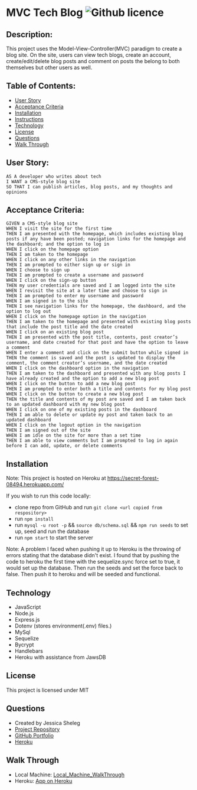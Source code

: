 # MVC Tech Blog ![Github licence](http://img.shields.io/badge/license-MIT-blue.svg)

## Description: 
This project uses the Model-View-Controller(MVC) paradigm to create a blog site. On the site, users can view tech blogs, create an account, create/edit/delete blog posts and comment on posts the belong to both themselves but other users as well. 

## Table of Contents:

* [User Story](#user-story)
* [Acceptance Criteria](#acceptance-criteria)
* [Installation](#installation)
* [Instructions](#instructions)
* [Technology](#technology)
* [License](#license)
* [Questions](#questions)
* [Walk Through](#walk-through)

## User Story:
    AS A developer who writes about tech
    I WANT a CMS-style blog site
    SO THAT I can publish articles, blog posts, and my thoughts and opinions

## Acceptance Criteria: 
    GIVEN a CMS-style blog site
    WHEN I visit the site for the first time
    THEN I am presented with the homepage, which includes existing blog posts if any have been posted; navigation links for the homepage and the dashboard; and the option to log in
    WHEN I click on the homepage option
    THEN I am taken to the homepage
    WHEN I click on any other links in the navigation
    THEN I am prompted to either sign up or sign in
    WHEN I choose to sign up
    THEN I am prompted to create a username and password
    WHEN I click on the sign-up button
    THEN my user credentials are saved and I am logged into the site
    WHEN I revisit the site at a later time and choose to sign in
    THEN I am prompted to enter my username and password
    WHEN I am signed in to the site
    THEN I see navigation links for the homepage, the dashboard, and the option to log out
    WHEN I click on the homepage option in the navigation
    THEN I am taken to the homepage and presented with existing blog posts that include the post title and the date created
    WHEN I click on an existing blog post
    THEN I am presented with the post title, contents, post creator’s username, and date created for that post and have the option to leave a comment
    WHEN I enter a comment and click on the submit button while signed in
    THEN the comment is saved and the post is updated to display the comment, the comment creator’s username, and the date created
    WHEN I click on the dashboard option in the navigation
    THEN I am taken to the dashboard and presented with any blog posts I have already created and the option to add a new blog post
    WHEN I click on the button to add a new blog post
    THEN I am prompted to enter both a title and contents for my blog post
    WHEN I click on the button to create a new blog post
    THEN the title and contents of my post are saved and I am taken back to an updated dashboard with my new blog post
    WHEN I click on one of my existing posts in the dashboard
    THEN I am able to delete or update my post and taken back to an updated dashboard
    WHEN I click on the logout option in the navigation
    THEN I am signed out of the site
    WHEN I am idle on the site for more than a set time
    THEN I am able to view comments but I am prompted to log in again before I can add, update, or delete comments

## Installation
Note: This project is hosted on Heroku at https://secret-forest-08494.herokuapp.com/

If you wish to run this code locally:
* clone repo from GitHub and run `git clone <url copied from respository>`
* run `npm install`
* run `mysql -u root -p` && `source db/schema.sql` && `npm run seeds` to set up, seed and run the database
* run `npm start` to start the server

Note: A problem I faced when pushing it up to Heroku is the throwing of errors stating that the database didn't exist. I found that by pushing the code to heroku the first time with the sequelize.sync force set to true, it would set up the database. Then run the seeds and set the force back to false. Then push it to heroku and will be seeded and functional.

## Technology

* JavaScript
* Node.js
* Express.js
* Dotenv (stores environment(.env) files.)
* MySql
* Sequelize
* Bycrypt
* Handlebars
* Heroku with assistance from JawsDB

## License

This project is licensed under MIT

## Questions

* Created by Jessica Sheleg
* [Project Repository](https://github.com/JSheleg/mvc-tech-blog)
* [GitHub Portfolio](https://github.com/JSheleg)
* [Heroku](https://secret-forest-08494.herokuapp.com/)

## Walk Through

* Local Machine: [Local_Machine_WalkThrough](https://drive.google.com/file/d/1Ay7FEPOacgfvcMdAZ0LvrWj8hl0XwzHd/view)
* Heroku: [App on Heroku](https://drive.google.com/file/d/1CYvViHcACrJurPy6xzgDqHC6JUL2gpkb/view)
